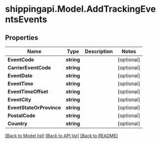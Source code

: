 
# shippingapi.Model.AddTrackingEventsEvents

## Properties

Name | Type | Description | Notes
------------ | ------------- | ------------- | -------------
**EventCode** | **string** |  | [optional] 
**CarrierEventCode** | **string** |  | [optional] 
**EventDate** | **string** |  | [optional] 
**EventTime** | **string** |  | [optional] 
**EventTimeOffset** | **string** |  | [optional] 
**EventCity** | **string** |  | [optional] 
**EventStateOrProvince** | **string** |  | [optional] 
**PostalCode** | **string** |  | [optional] 
**Country** | **string** |  | [optional] 

[[Back to Model list]](../README.md#documentation-for-models)
[[Back to API list]](../README.md#documentation-for-api-endpoints)
[[Back to README]](../README.md)

